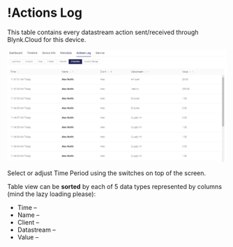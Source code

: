 # !Actions Log

This table contains every datastream action sent/received through Blynk.Cloud for this device.

![](../../../../../.gitbook/assets/devices_actions_log.png)

Select or adjust Time Period using the switches on top of the screen.

Table view can be **sorted** by each of 5 data types represented by columns \(mind the lazy loading please\):

* Time – 
* Name – 
* Client – 
* Datastream – 
* Value – 

